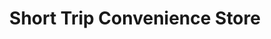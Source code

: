 ---
title: "Short Trip Convenience Store"
url: /selma/short-trip-convenience-store/
shop: Lebensmittel
---